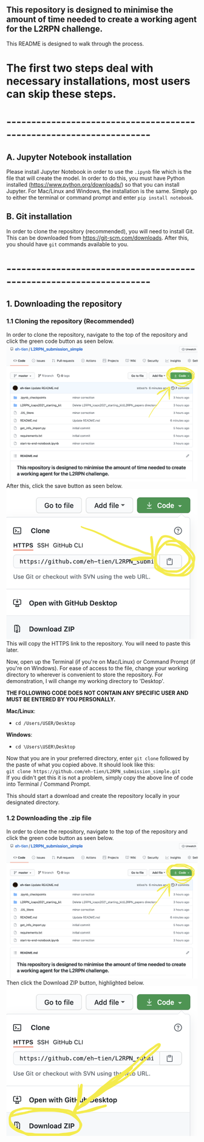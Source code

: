 This repository is designed to minimise the amount of time needed to create a working agent for the L2RPN challenge. 
---------------------------
This README is designed to walk through the process.


# **The first two steps deal with necessary installations, most users can skip these steps.**
# -------------------------------------------------------------------
## A. Jupyter Notebook installation
Please install Jupyter Notebook in order to use the `.ipynb` file which is the file that will create the model.
In order to do this, you must have Python installed (https://www.python.org/downloads/) so that you can install Jupyter.
For Mac/Linux and Windows, the installation is the same. Simply go to either the terminal or command prompt and enter `pip install notebook`.

## B. Git installation
In order to clone the repository (recommended), you will need to install Git. This can be downloaded from https://git-scm.com/downloads. After this, you should have `git` commands available to you.

# -------------------------------------------------------------------

## 1. Downloading the repository
### 1.1 Cloning the repository (Recommended)
In order to clone the repository, navigate to the top of the repository and click the green code button as seen below.
![alt text](https://github.com/eh-tien/L2RPN_submission_simple/blob/master/images/repo%20download%20step%201.png)
After this, click the save button as seen below.
![alt text](https://github.com/eh-tien/L2RPN_submission_simple/blob/master/images/repo%20download%20step%202(clone).png)
This will copy the HTTPS link to the repository. You will need to paste this later.

Now, open up the Terminal (if you're on Mac/Linux) or Command Prompt (if you're on Windows).
For ease of access to the file, change your working directory to wherever is convenient to store the repository.
For demonstration, I will change my working directory to 'Desktop'.<br /> 

**THE FOLLOWING CODE DOES NOT CONTAIN ANY SPECIFIC USER AND MUST BE ENTERED BY YOU PERSONALLY.**

**Mac/Linux**: 
* `cd /Users/USER/Desktop`

**Windows**: 
* `cd \Users\USER\Desktop`

Now that you are in your preferred directory, enter `git clone` followed by the paste of what you copied above. It should look like this: <br />
`git clone https://github.com/eh-tien/L2RPN_submission_simple.git` <br />
If you didn't get this it is not a problem, simply copy the above line of code into Terminal / Command Prompt.

This should start a download and create the repository locally in your designated directory.

### 1.2 Downloading the .zip file
In order to clone the repository, navigate to the top of the repository and click the green code button as seen below. <br />
![alt text](https://github.com/eh-tien/L2RPN_submission_simple/blob/master/images/repo%20download%20step%201.png) <br />
Then click the Download ZIP button, highlighted below. <br />
![alt text](https://github.com/eh-tien/L2RPN_submission_simple/blob/master/images/repo%20download%20step%202(zip).png) <br />
